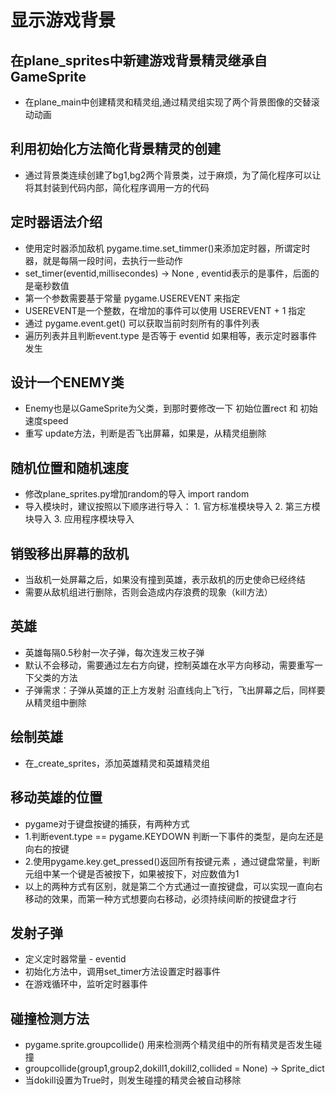 # 显示游戏背景
## 在plane_sprites中新建游戏背景精灵继承自GameSprite
+ 在plane_main中创建精灵和精灵组,通过精灵组实现了两个背景图像的交替滚动动画
## 利用初始化方法简化背景精灵的创建
+ 通过背景类连续创建了bg1,bg2两个背景类，过于麻烦，为了简化程序可以让将其封装到代码内部，简化程序调用一方的代码
## 定时器语法介绍
+ 使用定时器添加敌机 pygame.time.set_timmer()来添加定时器，所谓定时器，就是每隔一段时间，去执行一些动作
+ set_timer(eventid,millisecondes) -> None , eventid表示的是事件，后面的是毫秒数值
+ 第一个参数需要基于常量 pygame.USEREVENT 来指定
+ USEREVENT是一个整数，在增加的事件可以使用 USEREVENT + 1 指定
+ 通过 pygame.event.get() 可以获取当前时刻所有的事件列表
+ 遍历列表并且判断event.type 是否等于 eventid 如果相等，表示定时器事件发生
## 设计一个ENEMY类
+ Enemy也是以GameSprite为父类，到那时要修改一下 初始位置rect 和 初始速度speed
+ 重写 update方法，判断是否飞出屏幕，如果是，从精灵组删除
## 随机位置和随机速度
+ 修改plane_sprites.py增加random的导入 import random
+ 导入模块时，建议按照以下顺序进行导入： 1. 官方标准模块导入 2. 第三方模块导入 3. 应用程序模块导入
## 销毁移出屏幕的敌机
+ 当敌机一处屏幕之后，如果没有撞到英雄，表示敌机的历史使命已经终结
+ 需要从敌机组进行删除，否则会造成内存浪费的现象（kill方法）
## 英雄
+ 英雄每隔0.5秒射一次子弹，每次连发三枚子弹
+ 默认不会移动，需要通过左右方向键，控制英雄在水平方向移动，需要重写一下父类的方法
+ 子弹需求：子弹从英雄的正上方发射 沿直线向上飞行，飞出屏幕之后，同样要从精灵组中删除
## 绘制英雄
+ 在_create_sprites，添加英雄精灵和英雄精灵组
## 移动英雄的位置
+ pygame对于键盘按键的捕获，有两种方式
+ 1.判断event.type == pygame.KEYDOWN 判断一下事件的类型，是向左还是向右的按键
+ 2.使用pygame.key.get_pressed()返回所有按键元素 ，通过键盘常量，判断元组中某一个键是否被按下，如果被按下，对应数值为1
+ 以上的两种方式有区别，就是第二个方式通过一直按键盘，可以实现一直向右移动的效果，而第一种方式想要向右移动，必须持续间断的按键盘才行
## 发射子弹
+ 定义定时器常量 - eventid
+ 初始化方法中，调用set_timer方法设置定时器事件
+ 在游戏循环中，监听定时器事件
## 碰撞检测方法
+ pygame.sprite.groupcollide() 用来检测两个精灵组中的所有精灵是否发生碰撞
+ groupcollide(group1,group2,dokill1,dokill2,collided = None) -> Sprite_dict
+ 当dokill设置为True时，则发生碰撞的精灵会被自动移除






